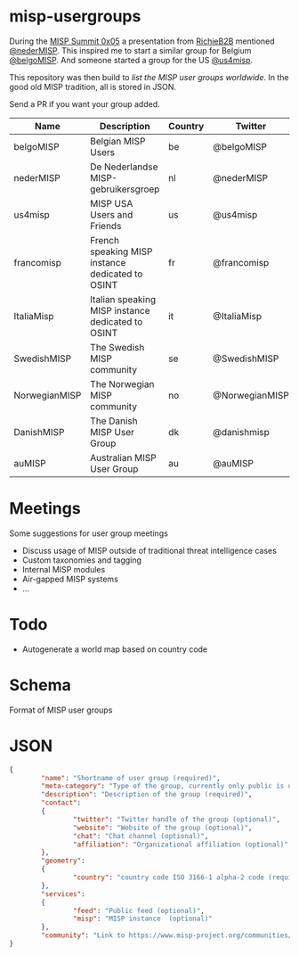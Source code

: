 # misp-usergroups

During the [MISP Summit 0x05](https://2019.hack.lu/misp-summit/) a presentation from [RichieB2B](https://github.com/RichieB2B) mentioned [@nederMISP](https://twitter.com/nedermisp). This inspired me to start a similar group for Belgium [@belgoMISP](https://twitter.com/belgomisp). And someone started a group for the US [@us4misp](https://twitter.com/us4misp).

This repository was then build to *list the MISP user groups worldwide*. In the good old MISP tradition, all is stored in JSON. 

Send a PR if you want your group added.

| Name | Description | Country | Twitter |
|------|-------------|---------|---------|
| belgoMISP | Belgian MISP Users | be | @belgoMISP |
| nederMISP | De Nederlandse MISP-gebruikersgroep | nl | @nederMISP |
| us4misp | MISP USA Users and Friends | us | @us4misp |
| francomisp | French speaking MISP instance dedicated to OSINT | fr | @francomisp |
| ItaliaMisp | Italian speaking MISP instance dedicated to OSINT | it | @ItaliaMisp |
| SwedishMISP | The Swedish MISP community | se | @SwedishMISP |
| NorwegianMISP | The Norwegian MISP community | no | @NorwegianMISP |
| DanishMISP | The Danish MISP User Group | dk | @danishmisp |
| auMISP | Australian MISP User Group | au | @auMISP |

# Meetings

Some suggestions for user group meetings
* Discuss usage of MISP outside of traditional threat intelligence cases
* Custom taxonomies and tagging
* Internal MISP modules
* Air-gapped MISP systems
* ...

# Todo
* Autogenerate a world map based on country code

# Schema

Format of MISP user groups

# JSON 

~~~~json
{
        "name": "Shortname of user group (required)",
        "meta-category": "Type of the group, currently only public is used (required)",
        "description": "Description of the group (required)",
        "contact":
        {
                "twitter": "Twitter handle of the group (optional)",
                "website": "Website of the group (optional)",
                "chat": "Chat channel (optional)",
                "affiliation": "Organizational affiliation (optional)"
        },
        "geometry":
        {
                "country": "country code ISO 3166-1 alpha-2 code (required)"
        },
        "services":
        {
                "feed": "Public feed (optional)",
                "misp": "MISP instance  (optional)"
        },
        "community": "Link to https://www.misp-project.org/communities/#known-existing-and-public-misp-communities (optional)"
}
~~~~
